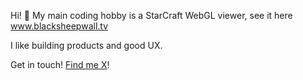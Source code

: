 Hi! 👋 My main coding hobby is a StarCraft WebGL viewer, see it here www.blacksheepwall.tv

I like building products and good UX.

Get in touch! [Find me X](https://x.com/weloveoov)!
